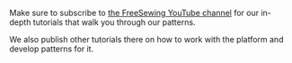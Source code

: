 ---
---

Make sure to subscribe to
[the FreeSewing YouTube channel](https://youtube.com/channel/UCLAyxEL72gHvuKBpa-GmCvQ)
for our in-depth tutorials that walk you through our patterns.

We also publish other tutorials there on how to work with the platform
and develop patterns for it.
